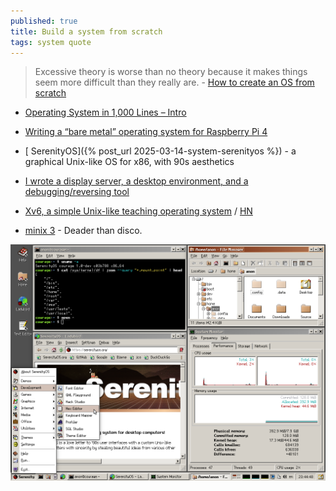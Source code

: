 ```yaml
---
published: true
title: Build a system from scratch
tags: system quote
---
```

> Excessive theory is worse than no theory because it makes things seem more difficult than they really are. - [How to create an OS from scratch](https://news.ycombinator.com/item?id=18036538)

- [	Operating System in 1,000 Lines – Intro](https://news.ycombinator.com/item?id=42631873)
- [Writing a “bare metal” operating system for Raspberry Pi 4](https://news.ycombinator.com/item?id=28774022)
- [	SerenityOS]({% post_url 2025-03-14-system-serenityos %}) - a graphical Unix-like OS for x86, with 90s aesthetics
- [	I wrote a display server, a desktop environment, and a debugging/reversing tool ](https://news.ycombinator.com/item?id=11785479)
- [	Xv6, a simple Unix-like teaching operating system](https://pdos.csail.mit.edu/6.828/2023/xv6.html) / [HN](https://news.ycombinator.com/item?id=40613126)

- [minix 3](https://news.ycombinator.com/item?id=41671690) - Deader than disco.

[![caption](https://github.com/SerenityOS/serenity/raw/master/Meta/Screenshots/screenshot-c03b788.png)](https://github.com/SerenityOS/serenity#serenityos)
